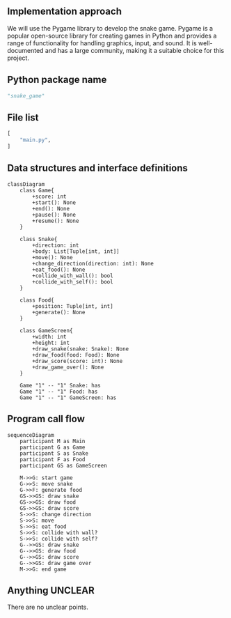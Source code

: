 ## Implementation approach
We will use the Pygame library to develop the snake game. Pygame is a popular open-source library for creating games in Python and provides a range of functionality for handling graphics, input, and sound. It is well-documented and has a large community, making it a suitable choice for this project.

## Python package name
```python
"snake_game"
```

## File list
```python
[
    "main.py",
]
```

## Data structures and interface definitions
```mermaid
classDiagram
    class Game{
        +score: int
        +start(): None
        +end(): None
        +pause(): None
        +resume(): None
    }

    class Snake{
        +direction: int
        +body: List[Tuple[int, int]]
        +move(): None
        +change_direction(direction: int): None
        +eat_food(): None
        +collide_with_wall(): bool
        +collide_with_self(): bool
    }

    class Food{
        +position: Tuple[int, int]
        +generate(): None
    }

    class GameScreen{
        +width: int
        +height: int
        +draw_snake(snake: Snake): None
        +draw_food(food: Food): None
        +draw_score(score: int): None
        +draw_game_over(): None
    }

    Game "1" -- "1" Snake: has
    Game "1" -- "1" Food: has
    Game "1" -- "1" GameScreen: has
```

## Program call flow
```mermaid
sequenceDiagram
    participant M as Main
    participant G as Game
    participant S as Snake
    participant F as Food
    participant GS as GameScreen

    M->>G: start game
    G->>S: move snake
    G->>F: generate food
    GS->>GS: draw snake
    GS->>GS: draw food
    GS->>GS: draw score
    S->>S: change direction
    S->>S: move
    S->>S: eat food
    S->>S: collide with wall?
    S->>S: collide with self?
    G-->>GS: draw snake
    G-->>GS: draw food
    G-->>GS: draw score
    G-->>GS: draw game over
    M->>G: end game
```

## Anything UNCLEAR
There are no unclear points.